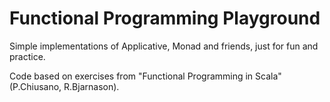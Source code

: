 # Functional Programming Playground

Simple implementations of Applicative, Monad and friends, just for fun and practice.

Code based on exercises from "Functional Programming in Scala" (P.Chiusano, R.Bjarnason).

